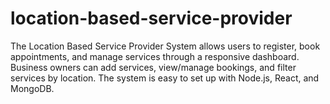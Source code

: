 # location-based-service-provider
The Location Based Service Provider System allows users to register, book appointments, and manage services through a responsive dashboard. Business owners can add services, view/manage bookings, and filter services by location. The system is easy to set up with Node.js, React, and MongoDB.
